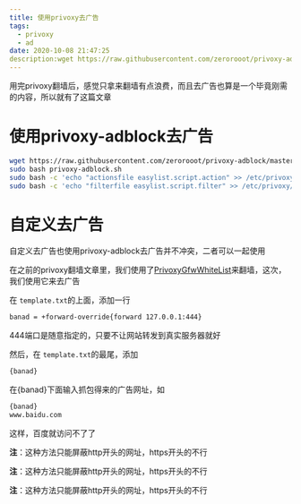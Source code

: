 ```yaml
---
title: 使用privoxy去广告
tags:
  - privoxy
  - ad
date: 2020-10-08 21:47:25
description:wget https://raw.githubusercontent.com/zerorooot/privoxy-adblock/master/privoxy-adblock.sh && sudo bash privoxy-adblock.sh && sudo bash -c 'echo "actionsfile easylist.script.action" >> /etc/privoxy/config' && sudo bash -c 'echo "filterfile easylist.script.filter" >> /etc/privoxy/config'
---
```

用完privoxy翻墙后，感觉只拿来翻墙有点浪费，而且去广告也算是一个毕竟刚需的内容，所以就有了这篇文章

# 使用privoxy-adblock去广告

```bash
wget https://raw.githubusercontent.com/zerorooot/privoxy-adblock/master/privoxy-adblock.sh
sudo bash privoxy-adblock.sh
sudo bash -c 'echo "actionsfile easylist.script.action" >> /etc/privoxy/config'
sudo bash -c 'echo "filterfile easylist.script.filter" >> /etc/privoxy/config'
```

# 自定义去广告

自定义去广告也使用privoxy-adblock去广告并不冲突，二者可以一起使用

在之前的privoxy翻墙文章里，我们使用了[PrivoxyGfwWhiteList](https://github.com/zerorooot/PrivoxyGfwWhiteList)来翻墙，这次，我们使用它来去广告

在 `template.txt`的上面，添加一行

```bash
banad = +forward-override{forward 127.0.0.1:444}
```

444端口是随意指定的，只要不让网站转发到真实服务器就好

然后，在 `template.txt`的最尾，添加

```bash
{banad}
```

在{banad}下面输入抓包得来的广告网址，如

```bash
{banad}
www.baidu.com
```

这样，百度就访问不了了

**注**：这种方法只能屏蔽http开头的网址，https开头的不行

**注**：这种方法只能屏蔽http开头的网址，https开头的不行

**注**：这种方法只能屏蔽http开头的网址，https开头的不行




